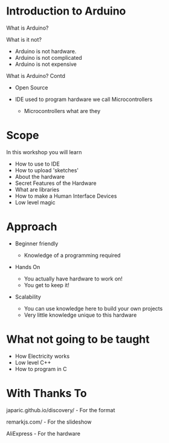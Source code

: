 # Introduction to Arduino

What is Arduino?

What is it not?

- Arduino is not hardware.
- Arduino is not complicated
- Arduino is not expensive

What is Arduino? Contd

- Open Source


- IDE used to program hardware we call Microcontrollers
  - Microcontrollers what are they

# Scope

In this workshop you will learn

- How to use to IDE
- How to upload 'sketches'
- About the hardware
- Secret Features of the Hardware
- What are libraries 
- How to make a Human Interface Devices
- Low level magic



# Approach

- Beginner friendly 
  - Knowledge of a programming required
- Hands  On
  - You actually have hardware to work on!
  - You get to keep it!


- Scalability
  - You can use knowledge here to build your own projects
  - Very little knowledge unique to this hardware

# What not going to be taught 

- How Electricity works
- Low level C++
- How to program in C

# With Thanks To

japaric.github.io/discovery/ - For the format 

remarkjs.com/ - For the slideshow

AliExpress - For the hardware